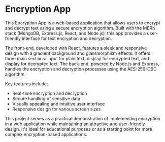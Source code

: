 # Encryption App

This Encryption App is a web-based application that allows users to encrypt and decrypt text using a secure encryption algorithm. Built with the MERN stack (MongoDB, Express.js, React, and Node.js), this app provides a user-friendly interface for text encryption and decryption.

The front-end, developed with React, features a sleek and responsive design with a gradient background and glassmorphism effects. It offers three main sections: input for plain text, display for encrypted text, and display for decrypted text. The back-end, powered by Node.js and Express, handles the encryption and decryption processes using the AES-256-CBC algorithm.

Key features include:
- Real-time encryption and decryption
- Secure handling of sensitive data
- Visually appealing and intuitive user interface
- Responsive design for various screen sizes

This project serves as a practical demonstration of implementing encryption in a web application while maintaining an attractive and user-friendly design. It's ideal for educational purposes or as a starting point for more complex encryption-based applications.
